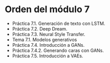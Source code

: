 # Orden del módulo 7

* Práctica 7.1. Generación de texto con LSTM.
* Práctica 7.2. Deep Dream.
* Práctica 7.3. Neural Style Transfer.
* Tema 7.1. Modelos generativos
* Práctica 7.4. Introducción a GANs.
* Práctica 7.4.2. Generando caras con GANs.
* Práctica 7.5. Introducción a VAEs.
